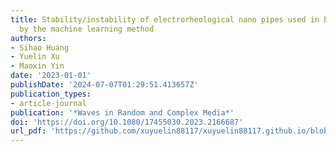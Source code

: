 ```yaml
---
title: Stability/instability of electrorheological nano pipes used in braking nanosystems
  by the machine learning method
authors:
- Sihao Huang
- Yuelin Xu
- Maoxin Yin
date: '2023-01-01'
publishDate: '2024-07-07T01:29:51.413657Z'
publication_types:
- article-journal
publication: '*Waves in Random and Complex Media*'
doi: 'https://doi.org/10.1080/17455030.2023.2166687'
url_pdf: 'https://github.com/xuyuelin88117/xuyuelin88117.github.io/blob/main/content/publication/huang-2023-stability/Stability%20instability%20of%20electrorheological%20nano%20pipes%20used%20in%20braking%20nanosystems%20by%20the%20machine%20learning%20method.pdf'
---
```


